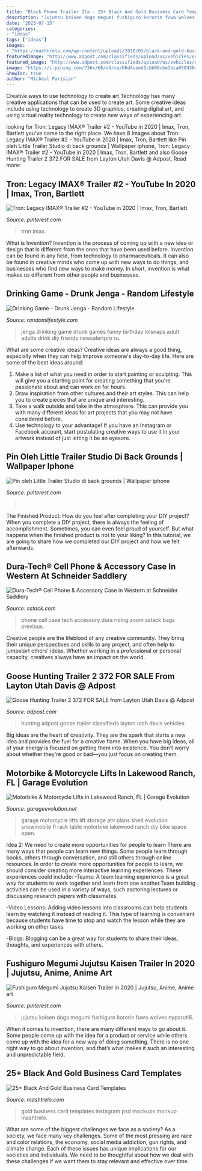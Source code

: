```yaml
---
title: "Black Phone Trailer Ita - 25+ Black And Gold Business Card Templates"
description: "Jujutsu kaisen dogs megumi fushiguro kororin fuwa wolves nyparuti6"
date: "2023-07-15"
categories:
- "ideas"
tags: ["ideas"]
images:
- "https://mashtrelo.com/wp-content/uploads/2018/03/black-and-gold-business-card-templates-1024x683.jpg"
featuredImage: "http://www.adpost.com/classifieds/upload/us/vehicles/us_vehicles.762476.1.jpg"
featured_image: "http://www.adpost.com/classifieds/upload/us/vehicles/us_vehicles.762476.1.jpg"
image: "https://i.pinimg.com/736x/66/d4/ce/66d4ceed5cbb08cbe3bca658436deb9a.jpg"
ShowToc: true
author: "Micheal Parisian"
---
```



Creative ways to use technology to create art
Technology has many creative applications that can be used to create art. Some creative ideas include using technology to create 3D graphics, creating digital art, and using virtual reality technology to create new ways of experiencing art.

	

		
looking for Tron: Legacy IMAX® Trailer #2 - YouTube in 2020 | Imax, Tron, Bartlett you've came to the right place. We have 8 Images about Tron: Legacy IMAX® Trailer #2 - YouTube in 2020 | Imax, Tron, Bartlett like Pin oleh Little Trailer Studio di back grounds | Wallpaper iphone, Tron: Legacy IMAX® Trailer #2 - YouTube in 2020 | Imax, Tron, Bartlett and also Goose Hunting Trailer 2 372 FOR SALE from Layton Utah Davis @ Adpost. Read more:
		
    
## Tron: Legacy IMAX® Trailer #2 - YouTube In 2020 | Imax, Tron, Bartlett

<img loading=lazy src="https://i.pinimg.com/originals/a0/5a/ab/a05aabadf531a6e385420caa0e7f6fd2.jpg" onerror="this.onerror=null;this.src='https://tse2.mm.bing.net/th?id=OIP.0Txq3RljcMlorpykEJlQOwHaEK&amp;pid=15.1';" alt="Tron: Legacy IMAX® Trailer #2 - YouTube in 2020 | Imax, Tron, Bartlett">

_Source: pinterest.com_

>tron imax. 

	

What is Invention?
Invention is the process of coming up with a new idea or design that is different from the ones that have been used before. Invention can be found in any field, from technology to pharmaceuticals. It can also be found in creative minds who come up with new ways to do things, and businesses who find new ways to make money. In short, invention is what makes us different from other people and businesses.

    
## Drinking Game - Drunk Jenga - Random Lifestyle

<img loading=lazy src="http://www.randomlifestyle.com/wp-content/uploads/2015/12/Drinking-Game-Drunk-Jenga.jpg" onerror="this.onerror=null;this.src='https://tse3.mm.bing.net/th?id=OIP.mgKZnVhrZ9prRTZ6HAww3gHam0&amp;pid=15.1';" alt="Drinking Game - Drunk Jenga - Random Lifestyle">

_Source: randomlifestyle.com_

>jenga drinking game drunk games funny birthday lolsnaps adult adults drink diy friends newsalertpro ru. 

	

What are some creative ideas?
Creative ideas are always a good thing, especially when they can help improve someone's day-to-day life. Here are some of the best ideas around: 
1. Make a list of what you need in order to start painting or sculpting. This will give you a starting point for creating something that you're passionate about and can work on for hours. 
2. Draw inspiration from other cultures and their art styles. This can help you to create pieces that are unique and interesting. 
3. Take a walk outside and take in the atmosphere. This can provide you with many different ideas for art projects that you may not have considered before. 
4. Use technology to your advantage! If you have an Instagram or Facebook account, start postulating creative ways to use it in your artwork instead of just letting it be an eyesore.

    
## Pin Oleh Little Trailer Studio Di Back Grounds | Wallpaper Iphone

<img loading=lazy src="https://i.pinimg.com/736x/66/d4/ce/66d4ceed5cbb08cbe3bca658436deb9a.jpg" onerror="this.onerror=null;this.src='https://tse4.mm.bing.net/th?id=OIP.aE04ADNfelhW5Hf8zrzCOQHaNL&amp;pid=15.1';" alt="Pin oleh Little Trailer Studio di back grounds | Wallpaper iphone">

_Source: pinterest.com_

>. 

	

The Finished Product: How do you feel after completing your DIY project?
When you complete a DIY project, there is always the feeling of accomplishment. Sometimes, you can even feel proud of yourself. But what happens when the finished product is not to your liking? In this tutorial, we are going to share how we completed our DIY project and how we felt afterwards.

    
## Dura-Tech® Cell Phone &amp; Accessory Case In Western At Schneider Saddlery

<img loading=lazy src="https://www.sstack.com/resources/sstack/images/products/processed/36826.e.zoom.jpg" onerror="this.onerror=null;this.src='https://tse3.mm.bing.net/th?id=OIP.f_qpzDClQwAGpb1GeJbIHQHaHa&amp;pid=15.1';" alt="Dura-Tech® Cell Phone &amp; Accessory Case in Western at Schneider Saddlery">

_Source: sstack.com_

>phone cell case tech accessory dura riding zoom sstack bags previous. 

	

Creative people are the lifeblood of any creative community. They bring their unique perspectives and skills to any project, and often help to jumpstart others' ideas. Whether working in a professional or personal capacity, creatives always have an impact on the world.

    
## Goose Hunting Trailer 2 372 FOR SALE From Layton Utah Davis @ Adpost

<img loading=lazy src="http://www.adpost.com/classifieds/upload/us/vehicles/us_vehicles.762476.1.jpg" onerror="this.onerror=null;this.src='https://tse1.mm.bing.net/th?id=OIP.Ueu5BF7gVgq228PuxkMgCgHaFj&amp;pid=15.1';" alt="Goose Hunting Trailer 2 372 FOR SALE from Layton Utah Davis @ Adpost">

_Source: adpost.com_

>hunting adpost goose trailer classifieds layton utah davis vehicles. 

	

Big ideas are the heart of creativity. They are the spark that starts a new idea and provides the fuel for a creative flame. When you have big ideas, all of your energy is focused on getting them into existence. You don't worry about whether they're good or bad—you just focus on creating them.

    
## Motorbike &amp; Motorcycle Lifts In Lakewood Ranch, FL | Garage Evolution

<img loading=lazy src="https://garageevolution.net/wp-content/uploads/2017/06/gcltrctrjndeere400.jpg" onerror="this.onerror=null;this.src='https://tse1.mm.bing.net/th?id=OIP.TBpHufsgV0QQ-GOw3_zRFwHaJ6&amp;pid=15.1';" alt="Motorbike &amp; Motorcycle Lifts in Lakewood Ranch, FL | Garage Evolution">

_Source: garageevolution.net_

>garage motorcycle lifts lift storage atv plans shed evolution snowmobile fl rack table motorbike lakewood ranch diy bike space open. 

	

Idea 2: We need to create more opportunities for people to learn
There are many ways that people can learn new things. Some people learn through books, others through conversation, and still others through online resources. In order to create more opportunities for people to learn, we should consider creating more interactive learning experiences. These experiences could include:
-Teams: A team learning experience is a great way for students to work together and learn from one another.Team building activities can be used in a variety of ways, such asctoring lectures or discussing research papers with classmates.

-Video Lessons: Adding video lessons into classrooms can help students learn by watching it instead of reading it. This type of learning is convenient because students have time to stop and watch the lesson while they are working on other tasks.

-Blogs: Blogging can be a great way for students to share their ideas, thoughts, and experiences with others.

    
## Fushiguro Megumi Jujutsu Kaisen Trailer In 2020 | Jujutsu, Anime, Anime Art

<img loading=lazy src="https://i.pinimg.com/236x/7c/29/97/7c299710c7c56dd3b613c19777e88836.jpg?nii=t" onerror="this.onerror=null;this.src='https://tse3.mm.bing.net/th?id=OIP.Q4m70-a_6-Xbs3DtgwNzFgAAAA&amp;pid=15.1';" alt="Fushiguro Megumi Jujutsu Kaisen Trailer in 2020 | Jujutsu, Anime, Anime art">

_Source: pinterest.com_

>jujutsu kaisen dogs megumi fushiguro kororin fuwa wolves nyparuti6. 

	

When it comes to invention, there are many different ways to go about it. Some people come up with the idea for a product or service while others come up with the idea for a new way of doing something. There is no one right way to go about invention, and that’s what makes it such an interesting and unpredictable field.

    
## 25+ Black And Gold Business Card Templates

<img loading=lazy src="https://mashtrelo.com/wp-content/uploads/2018/03/black-and-gold-business-card-templates-1024x683.jpg" onerror="this.onerror=null;this.src='https://tse1.mm.bing.net/th?id=OIP.k3nJQ-DPaBJCDY674yON-gHaE8&amp;pid=15.1';" alt="25+ Black And Gold Business Card Templates">

_Source: mashtrelo.com_

>gold business card templates instagram psd mockups mockup mashtrelo. 

	

What are some of the biggest challenges we face as a society?
As a society, we face many key challenges. Some of the most pressing are race and color relations, the economy, social media addiction, gun rights, and climate change. Each of these issues has unique implications for our societies and individuals. We need to be thoughtful about how we deal with these challenges if we want them to stay relevant and effective over time.

